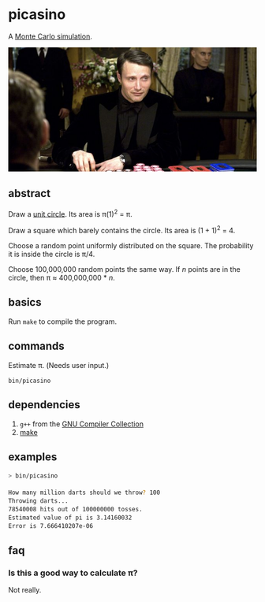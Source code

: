 # picasino

A [Monte Carlo simulation].

<img alt="Le Chiffre" src="picasino.jpeg" title="You must have thought I was bluffing.">

[Monte Carlo simulation]: https://en.wikipedia.org/wiki/Monte_Carlo_method

## abstract

Draw a [unit circle]. Its area is π(1)<sup>2</sup> = π.

Draw a square which barely contains the circle. Its area is (1 + 1)<sup>2</sup> = 4.

Choose a random point uniformly distributed on the square.
The probability it is inside the circle is π/4.

Choose 100,000,000 random points the same way.
If *n* points are in the circle, then π ≈ 400,000,000 * *n*.

[unit circle]: https://en.wikipedia.org/wiki/Unit_circle

## basics

Run `make` to compile the program.

## commands

Estimate π. (Needs user input.)
```
bin/picasino
```

## dependencies

1. `g++` from the [GNU Compiler Collection](https://gcc.gnu.org/)
1. [make](https://en.wikipedia.org/wiki/Make_%27software%28)

## examples

```sh
> bin/picasino

How many million darts should we throw? 100
Throwing darts...
78540008 hits out of 100000000 tosses.
Estimated value of pi is 3.14160032
Error is 7.666410207e-06
```

## faq

### Is this a good way to calculate π?

Not really.
